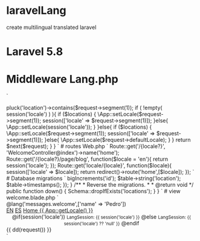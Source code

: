 # laravelLang
create multilingual translated laravel
# Laravel 5.8

# Middleware Lang.php
`
<?php

namespace App\Http\Middleware;

use Closure;
use App\Location;

class Lang
{
    /**
     * Handle an incoming request.
     *
     * @param  \Illuminate\Http\Request  $request
     * @param  \Closure  $next
     * @return mixed
     */
    public function handle($request, Closure $next)
    {
        /*
        *  
        */
        $locations = \App\Location::get()->pluck('location')->contains($request->segment(1));
        
        if ( !empty( session('locale') ) ){
            if ($locations) {
                \App::setLocale($request->segment(1));
                    session(['locale' => $request->segment(1)]);
            }else{
                \App::setLocale(session('locale'));
            }
        }else{
            if ($locations) {
                \App::setLocale($request->segment(1));
                    session(['locale' => $request->segment(1)]);
            }else{
                \App::setLocale($request->defaultLocale);
            }
        }

        return $next($request);
    }
}
`

# routes Web.php
`
Route::get('/{locale?}', 'WelcomeController@index')->name('home');
Route::get('/{locale?}/page/blog', function($locale = 'en'){
    return  session('locale');
});

Route::get('locale/{locale}', function($locale){
    session(['locale' => $locale]);
    return redirect()->route('home',[$locale]);
});

`
# Database migrations
`
<?php

use Illuminate\Support\Facades\Schema;
use Illuminate\Database\Schema\Blueprint;
use Illuminate\Database\Migrations\Migration;

class CreateLocationsTable extends Migration
{
    /**
     * Run the migrations.
     *
     * @return void
     */
    public function up()
    {
        Schema::create('locations', function (Blueprint $table) {
            $table->bigIncrements('id');
            $table->string('location');
            $table->timestamps();
        });
    }

    /**
     * Reverse the migrations.
     *
     * @return void
     */
    public function down()
    {
        Schema::dropIfExists('locations');
    }
}

`
# view welcome.blade.php
`
<div class="content">
    <div class="title m-b-md">
        @lang('messages.welcome',['name' => 'Pedro'])
    </div>

    <div class="links">
        <a href="{{ url('locale', ['en']) }}">EN</a>
        <a href="{{ url('locale', ['es']) }}">ES</a>
        <a href="{{ route('home', [session('locale')]) }}">Home {{ App::getLocale() }}</a>
    </div>
    <center>
        @if(session('locale'))
            <small>LangSession: {{ session('locale') }}</small>
        @else
            <small>LangSession: {{ session('locale') ?? 'null' }}</small>
        @endif
    </center>
    {{ dd(request()) }}
</div>
`
